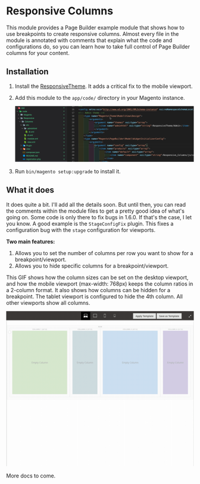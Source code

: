 # Responsive Columns

This module provides a Page Builder example module that shows how to use breakpoints to create responsive columns. Almost every file in the module is annotated with comments that explain what the code and configurations do, so you can learn how to take full control of Page Builder columns for your content.

## Installation

1. Install the [ResponsiveTheme](../../ResponsiveTheme/README.md). It adds a critical fix to the mobile viewport.

1. Add this module to the `app/code/` directory in your Magento instance.

    ![Responsive Columns Module](responsive-columns-module.png)

1. Run `bin/magento setup:upgrade` to install it.

## What it does

It does quite a bit. I'll add all the details soon. But until then, you can read the comments within the module files to get a pretty good idea of what's going on. Some code is only there to fix bugs in 1.6.0. If that's the case, I let you know. A good example is the `StageConfigFix` plugin. This fixes a configuration bug with the `stage` configuration for viewports.

**Two main features:**

1. Allows you to set the number of columns per row you want to show for a breakpoint/viewport.
1. Allows you to hide specific columns for a breakpoint/viewport.

This GIF shows how the column sizes can be set on the desktop viewport, and how the mobile viewport (max-width: 768px) keeps the column ratios in a 2-column format. It also shows how columns can be hidden for a breakpoint. The tablet viewport is configured to hide the 4th column. All other viewports show all columns.

![Demo of column control](ColumnsPerRowAndColumnHiding.gif "Columns per row and column hiding")

More docs to come.
